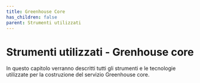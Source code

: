 ```yaml
---
title: Greenhouse Core 
has_children: false
parent: Strumenti utilizzati
---
```


# Strumenti utilizzati - Grenhouse core

In questo capitolo verranno descritti tutti gli strumenti e le tecnologie utilizzate per la costruzione del servizio Greenhouse core.